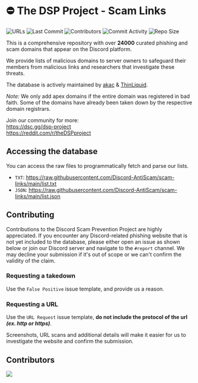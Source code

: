 # ⛔ The DSP Project - Scam Links
![URLs](https://img.shields.io/badge/dynamic/json?url=https%3A%2F%2Fgithub.com%2FDiscord-AntiScam%2Fscam-links%2Fraw%2Fmain%2Furls.json&query=length&color=4169e1&style=for-the-badge&label=URLs)
![Last Commit](https://img.shields.io/github/last-commit/Discord-AntiScam/scam-links?color=4169e1&style=for-the-badge)
![Contributors](https://img.shields.io/github/contributors/Discord-AntiScam/scam-links?color=4169e1&style=for-the-badge)
![Commit Activity](https://img.shields.io/github/commit-activity/w/Discord-AntiScam/scam-links?color=4169e1&style=for-the-badge)
![Repo Size](https://img.shields.io/github/repo-size/Discord-AntiScam/scam-links?color=4169e1&style=for-the-badge)

This is a comprehensive repository with over **24000** curated phishing and scam domains that appear on the Discord platform. 

We provide lists of malicious domains to server owners to safeguard their members from malicious links and researchers that investigate these threats.

The database is actively maintained by [akac](https://github.com/actually-akac) & [ThinLiquid](https://github.com/ThinLiquid).<br>

*Note:* We only add apex domains if the entire domain was registered in bad faith. Some of the domains have already been taken down by the respective domain registrars. 

Join our community for more:<br> 
https://dsc.gg/dsp-project<br>
https://reddit.com/r/theDSPproject

## Accessing the database
You can access the raw files to programmatically fetch and parse our lists.
- `TXT`: https://raw.githubusercontent.com/Discord-AntiScam/scam-links/main/list.txt
- `JSON`: https://raw.githubusercontent.com/Discord-AntiScam/scam-links/main/list.json

## Contributing
Contributions to the Discord Scam Prevention Project are highly appreciated. If you encounter any Discord-related phishing website that is not yet included to the database, please either open an issue as shown below or join our Discord server and navigate to the `#report` channel. We may decline your submission if it's out of scope or we can't confirm the validity of the claim.

### Requesting a takedown
Use the `False Positive` issue template, and provide us a reason.

### Requesting a URL
Use the `URL Request` issue template, **do not include the protocol of the url ___(ex. http or https)___**.

Screenshots, URL scans and additional details will make it easier for us to investigate the website and confirm the submission.

## Contributors
<img src="https://contrib.rocks/image?repo=Discord-AntiScam/scam-links">
